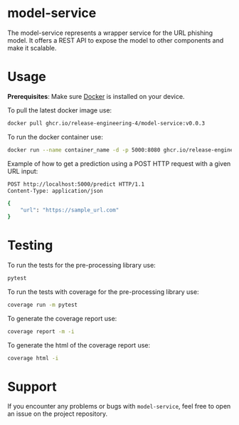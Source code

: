 # model-service
The model-service represents a wrapper service for the URL phishing model. It offers a REST API to expose the model to other components and make it scalable.

# Usage

**Prerequisites**: Make sure [Docker](https://www.docker.com/) is installed on your device.

To pull the latest docker image use:

```bash
docker pull ghcr.io/release-engineering-4/model-service:v0.0.3
```

To run the docker container use: 

```bash
docker run --name container_name -d -p 5000:8080 ghcr.io/release-engineering-4/model-service:v0.0.3
```

Example of how to get a prediction using a POST HTTP request with a given URL input:

```bash 
POST http://localhost:5000/predict HTTP/1.1
Content-Type: application/json

{
    "url": "https://sample_url.com"
}
```

# Testing 

To run the tests for the pre-processing library use:

```bash
pytest
```

To run the tests with coverage for the pre-processing library use:

```bash
coverage run -m pytest
```

To generate the coverage report use:

```bash
coverage report -m -i
```

To generate the html of the coverage report use:

```bash
coverage html -i
```



# Support 

If you encounter any problems or bugs with `model-service`, feel free to open an issue on the project repository.
